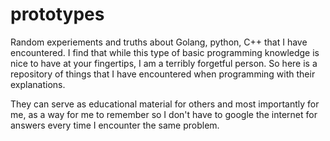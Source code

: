 # prototypes

Random experiements and truths about Golang, python, C++ that I have encountered.
I find that while this type of basic programming knowledge is nice to have at your
fingertips, I am a terribly forgetful person. So here is a repository of things
that I have encountered when programming with their explanations. 

They can serve as educational material for others and most importantly for me, as
a way for me to remember so I don't have to google the internet for answers every
time I encounter the same problem. 
